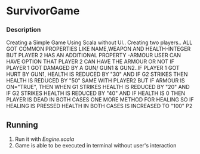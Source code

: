 # SurvivorGame

### Description

Creating a Simple Game Using Scala without UI..
Creating two players..
ALL GOT COMMON PROPERTIES LIKE NAME,WEAPON AND HEALTH-INTEGER   BUT PLAYER 2 HAS AN ADDITIONAL PROPERTY -ARMOUR
USER CAN HAVE OPTION THAT PLAYER 2 CAN HAVE THE ARMOUR OR NOT
IF PLAYER 1 GOT DAMAGED BY A GUN/ GUN1 & GUN2..IF PLAYER 1 GOT HURT BY GUN1, HEALTH IS REDUCED BY "30" AND IF G2 STRIKES THEN HEALTH IS REDUCED BY "50"
SAME WITH PLAYER2 BUT IF ARMOUR IS ON="TRUE", THEN WHEN G1 STRIKES HEALTH IS REDUCED BY "20" AND IF G2 STRIKES HEALTH IS REDUCED BY "40"
AND IF HEALTH IS 0 THEN PLAYER IS DEAD IN BOTH CASES 
ONE MORE METHOD FOR HEALING SO IF HEALING IS PRESSED HEALTH IN BOTH CASES IS INCREASED TO "100"
                                      P2
                                      
## Running
1. Run it with _Engine.scala_
2. Game is able to be executed in terminal without user's interaction
